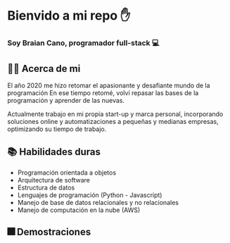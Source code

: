 # Bienvido a mi repo ✋
### Soy Braian Cano, programador full-stack 💻

## 👨‍🦱 Acerca de mi


El año 2020 me hizo retomar el apasionante y desafiante mundo de la programación
En ese tiempo retomé, volví repasar las bases de la programación y aprender de las nuevas.

Actualmente trabajo en mi propia start-up y marca personal, 
incorporando soluciones online y automatizaciones a pequeñas y medianas empresas,
optimizando su tiempo de trabajo.


## 📚 Habilidades duras

- Programación orientada a objetos
- Arquitectura de software
- Estructura de datos
- Lenguajes de programación (Python - Javascript)
- Manejo de base de datos relacionales y no relacionales
- Manejo de computación en la nube (AWS)

## 🎆 Demostraciones
